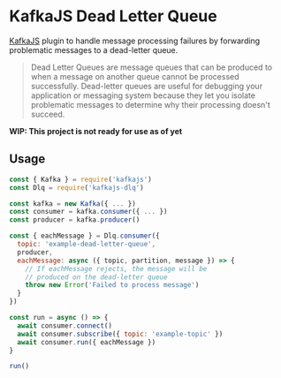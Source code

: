 # KafkaJS Dead Letter Queue

[KafkaJS](https://github.com/tulios/kafkajs) plugin to handle message
processing failures by forwarding problematic messages to a dead-letter
queue.

> Dead Letter Queues are message queues that can be produced to when
> a message on another queue cannot be processed successfully. Dead-letter
> queues are useful for debugging your application or messaging system
> because they let you isolate problematic messages to determine why
> their processing doesn't succeed.

**WIP: This project is not ready for use as of yet**

## Usage

```javascript
const { Kafka } = require('kafkajs')
const Dlq = require('kafkajs-dlq')

const kafka = new Kafka({ ... })
const consumer = kafka.consumer({ ... })
const producer = kafka.producer()

const { eachMessage } = Dlq.consumer({
  topic: 'example-dead-letter-queue',
  producer,
  eachMessage: async ({ topic, partition, message }) => {
    // If eachMessage rejects, the message will be
    // produced on the dead-letter queue
    throw new Error('Failed to process message')
  }
})

const run = async () => {
  await consumer.connect()
  await consumer.subscribe({ topic: 'example-topic' })
  await consumer.run({ eachMessage })
}

run()
```